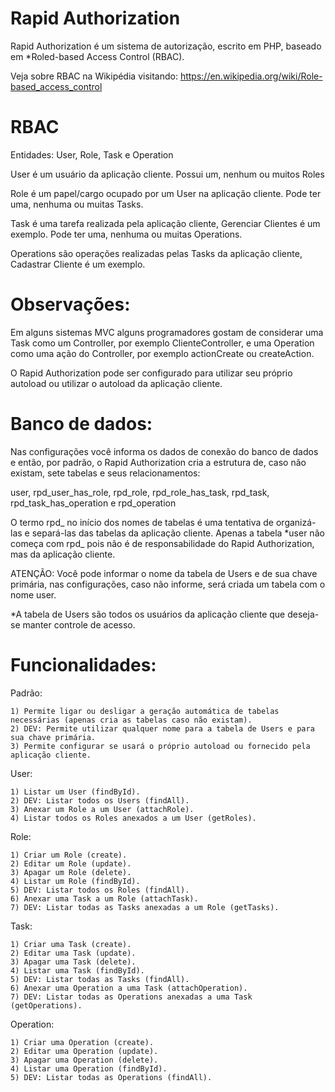 Rapid Authorization
==================

Rapid Authorization é um sistema de autorização, escrito em PHP, baseado em *Roled-based Access Control (RBAC).

Veja sobre RBAC na Wikipédia visitando: https://en.wikipedia.org/wiki/Role-based_access_control


RBAC
==================

Entidades: User, Role, Task e Operation

User é um usuário da aplicação cliente.
Possui um, nenhum ou muitos Roles

Role é um papel/cargo ocupado por um User na aplicação cliente.
Pode ter uma, nenhuma ou muitas Tasks.

Task é uma tarefa realizada pela aplicação cliente, Gerenciar Clientes é um exemplo.
Pode ter uma, nenhuma ou muitas Operations.

Operations são operações realizadas pelas Tasks da aplicação cliente, Cadastrar Cliente é um exemplo.


Observações:
==================

Em alguns sistemas MVC alguns programadores gostam de considerar uma Task como um Controller,
por exemplo ClienteController, e uma Operation como uma ação do Controller, por exemplo
actionCreate ou createAction.

O Rapid Authorization pode ser configurado para utilizar seu próprio autoload ou utilizar o autoload
da aplicação cliente.


Banco de dados:
==================

Nas configurações você informa os dados de conexão do banco de dados e então, por padrão, o Rapid
Authorization cria a estrutura de, caso não existam, sete tabelas e seus relacionamentos:

user, rpd_user_has_role, rpd_role, rpd_role_has_task, rpd_task, rpd_task_has_operation e rpd_operation

O termo rpd_ no início dos nomes de tabelas é uma tentativa de organizá-las e separá-las das tabelas
da aplicação cliente. Apenas a tabela *user não começa com rpd_ pois não é de responsabilidade do
Rapid Authorization, mas da aplicação cliente.


ATENÇÃO: Você pode informar o nome da tabela de Users e de sua chave primária, nas configurações, caso
não informe, será criada um tabela com o nome user.


*A tabela de Users são todos os usuários da aplicação cliente que deseja-se manter controle de acesso.


Funcionalidades:
==================

Padrão:

    1) Permite ligar ou desligar a geração automática de tabelas necessárias (apenas cria as tabelas caso não existam).
    2) DEV: Permite utilizar qualquer nome para a tabela de Users e para sua chave primária.
    3) Permite configurar se usará o próprio autoload ou fornecido pela aplicação cliente.

User:

    1) Listar um User (findById).
    2) DEV: Listar todos os Users (findAll).
    3) Anexar um Role a um User (attachRole).
    4) Listar todos os Roles anexados a um User (getRoles).

Role:

    1) Criar um Role (create).
    2) Editar um Role (update).
    3) Apagar um Role (delete).
    4) Listar um Role (findById).
    5) DEV: Listar todos os Roles (findAll).
    6) Anexar uma Task a um Role (attachTask).
    7) DEV: Listar todas as Tasks anexadas a um Role (getTasks).

Task:

    1) Criar uma Task (create).
    2) Editar uma Task (update).
    3) Apagar uma Task (delete).
    4) Listar uma Task (findById).
    5) DEV: Listar todas as Tasks (findAll).
    6) Anexar uma Operation a uma Task (attachOperation).
    7) DEV: Listar todas as Operations anexadas a uma Task (getOperations).

Operation:

    1) Criar uma Operation (create).
    2) Editar uma Operation (update).
    3) Apagar uma Operation (delete).
    4) Listar uma Operation (findById).
    5) DEV: Listar todas as Operations (findAll).